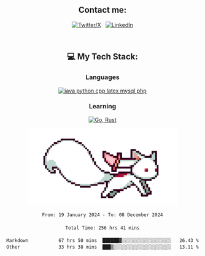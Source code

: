 

<div align="center">

## Contact me:

[![Twitter/X](https://skillicons.dev/icons?i=twitter)](https://twitter.com/erikskopp) &nbsp;
[![LinkedIn](https://skillicons.dev/icons?i=linkedin)](www.linkedin.com/in/erik-skopp) 

<div align="center">
<br>

## 💻 My Tech Stack:

### Languages

[![java python cpp latex mysql php](https://skillicons.dev/icons?i=java,python,cpp,latex,mysql,php)](https://skillicons.dev)

### Learning

[![Go, Rust](https://skillicons.dev/icons?i=go,rust)](https://skillicons.dev)

<center>

<img src="kyubey.gif" alt="Alt-Text" title="" >

</center>


<!--START_SECTION:waka-->

```txt
From: 19 January 2024 - To: 08 December 2024

Total Time: 256 hrs 41 mins

Markdown           67 hrs 50 mins  ██████▓░░░░░░░░░░░░░░░░░░   26.43 %
Other              33 hrs 38 mins  ███▒░░░░░░░░░░░░░░░░░░░░░   13.11 %
```

<!--END_SECTION:waka-->
